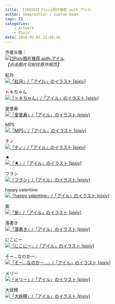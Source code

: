```yaml
---
title: 【160203】Pixiv图片推荐 auth アイル
author: Semprathlon / Simfae Dean
tags: []
categories:
	- Artwork
	- Pixiv
date: 2016-02-03 11:48:45
---
```

作者头像：<br />[<img src="/blog/uploads/2017/03/10395623_60878c822014f6c3983171b8fae7f72e_170.png" alt="[]Pixiv图片推荐 auth.アイル"/>](http://www.pixiv.net/member.php?id=599170)<br /><em>【点击图片可前往原作网页】</em>

紅月<br />[<img width="1016" height="1476" style="display:none;" data-src="http://i3.pixiv.net/img-original/img/2012/12/07/00/20/20/31953026_p0.jpg" src="/blog/uploads/2017/03/31953026_p0.jpg" alt="「紅月」/「アイル」のイラスト [pixiv]"/><img src="/blog/uploads/2017/03/31953026_p0_master1200.jpg" alt="「紅月」/「アイル」のイラスト [pixiv]"/>](http://www.pixiv.net/member_illust.php?illust_id=31953026&amp;mode=medium)<br />
<!--more-->

トキちゃん<br />[<img width="800" height="1078" style="display:none;" data-src="http://i3.pixiv.net/img-original/img/2017/03/02/02/07/23/61704774_p0.jpg" src="/blog/uploads/2017/03/61704774_p0.jpg" alt="「トキちゃん」/「アイル」のイラスト [pixiv]"/><img src="/blog/uploads/2017/03/61704774_p0_master1200.jpg" alt="「トキちゃん」/「アイル」のイラスト [pixiv]"/>](http://www.pixiv.net/member_illust.php?illust_id=61704774&amp;mode=medium)<br />

愛里寿<br />[<img width="1031" height="1443" style="display:none;" data-src="http://i3.pixiv.net/img-original/img/2016/11/17/02/13/45/59982690_p0.jpg" src="/blog/uploads/2017/03/59982690_p0.jpg" alt="「愛里寿」/「アイル」のイラスト [pixiv]"/><img src="/blog/uploads/2017/03/59982690_p0_master1200.jpg" alt="「愛里寿」/「アイル」のイラスト [pixiv]"/>](http://www.pixiv.net/member_illust.php?illust_id=59982690&amp;mode=medium)<br />

MP5<br />[<img width="762" height="947" style="display:none;" data-src="http://i3.pixiv.net/img-original/img/2016/08/09/03/31/20/58335506_p0.jpg" src="/blog/uploads/2017/03/58335506_p0.jpg" alt="「MP5」/「アイル」のイラスト [pixiv]"/><img src="/blog/uploads/2017/03/58335506_p0_master1200.jpg" alt="「MP5」/「アイル」のイラスト [pixiv]"/>](http://www.pixiv.net/member_illust.php?illust_id=58335506&amp;mode=medium)<br />

チノ<br />[<img width="1280" height="1026" style="display:none;" data-src="http://i3.pixiv.net/img-original/img/2016/06/18/00/27/20/57452870_p0.jpg" src="/blog/uploads/2017/03/57452870_p0.jpg" alt="「チノ」/「アイル」のイラスト [pixiv]"/><img src="/blog/uploads/2017/03/57452870_p0_master1200.jpg" alt="「チノ」/「アイル」のイラスト [pixiv]"/>](http://www.pixiv.net/member_illust.php?illust_id=57452870&amp;mode=medium)<br />

★<br />[<img width="1200" height="1694" style="display:none;" data-src="http://i2.pixiv.net/img-original/img/2016/01/17/18/19/41/54763881_p0.jpg" src="/blog/uploads/2017/03/54763881_p0.jpg" alt="「★」/「アイル」のイラスト [pixiv]"/><img src="/blog/uploads/2017/03/54763881_p0_master1200.jpg" alt="「★」/「アイル」のイラスト [pixiv]"/>](http://www.pixiv.net/member_illust.php?illust_id=54763881&amp;mode=medium)<br />

フラン<br />[<img width="800" height="1130" style="display:none;" data-src="http://i1.pixiv.net/img-original/img/2015/02/28/01/51/11/49001192_p0.jpg" src="/blog/uploads/2017/03/49001192_p0.jpg" alt="「フラン」/「アイル」のイラスト [pixiv]"/><img src="/blog/uploads/2017/03/49001192_p0_master1200.jpg" alt="「フラン」/「アイル」のイラスト [pixiv]"/>](http://www.pixiv.net/member_illust.php?illust_id=49001192&amp;mode=medium)<br />

happy valentine<br />[<img width="1024" height="1197" style="display:none;" data-src="http://i3.pixiv.net/img-original/img/2015/02/14/20/02/37/48749890_p0.jpg" src="/blog/uploads/2017/03/48749890_p0.jpg" alt="「happy valentine」/「アイル」のイラスト [pixiv]"/><img src="/blog/uploads/2017/03/48749890_p0_master1200.jpg" alt="「happy valentine」/「アイル」のイラスト [pixiv]"/>](http://www.pixiv.net/member_illust.php?illust_id=48749890&amp;mode=medium)<br />

紫<br />[<img width="800" height="1163" style="display:none;" data-src="http://i2.pixiv.net/img-original/img/2014/07/09/02/15/31/44597093_p0.jpg" src="/blog/uploads/2017/03/44597093_p0.jpg" alt="「紫」/「アイル」のイラスト [pixiv]"/><img src="/blog/uploads/2017/03/44597093_p0_master1200.jpg" alt="「紫」/「アイル」のイラスト [pixiv]"/>](http://www.pixiv.net/member_illust.php?illust_id=44597093&amp;mode=medium)<br />

落書き<br />[<img width="624" height="685" style="display:none;" data-src="http://i2.pixiv.net/img-original/img/2014/07/07/01/30/56/44555105_p0.png" src="/blog/uploads/2017/03/44555105_p0.png" alt="「落書き」/「アイル」のイラスト [pixiv]"/><img src="/blog/uploads/2017/03/44555105_p0_master1200.jpg" alt="「落書き」/「アイル」のイラスト [pixiv]"/>](http://www.pixiv.net/member_illust.php?illust_id=44555105&amp;mode=medium)<br />

にこにー<br />[<img width="600" height="600" style="display:none;" data-src="http://i3.pixiv.net/img-original/img/2014/07/03/23/53/19/44481182_p0.jpg" src="/blog/uploads/2017/03/44481182_p0.jpg" alt="「にこにー」/「アイル」のイラスト [pixiv]"/><img src="/blog/uploads/2017/03/44481182_p0_master1200.jpg" alt="「にこにー」/「アイル」のイラスト [pixiv]"/>](http://www.pixiv.net/member_illust.php?illust_id=44481182&amp;mode=medium)<br />

そー...なのかー...<br />[<img width="2048" height="2896" style="display:none;" data-src="http://i3.pixiv.net/img-original/img/2014/06/21/00/05/21/44208518_p0.jpg" src="/blog/uploads/2017/03/44208518_p0.jpg" alt="「そー...なのかー...」/「アイル」のイラスト [pixiv]"/><img src="/blog/uploads/2017/03/44208518_p0_master1200.jpg" alt="「そー...なのかー...」/「アイル」のイラスト [pixiv]"/>](http://www.pixiv.net/member_illust.php?illust_id=44208518&amp;mode=medium)<br />

メリー<br />[<img width="609" height="885" style="display:none;" data-src="http://i2.pixiv.net/img-original/img/2014/06/17/01/26/16/44139413_p0.jpg" src="/blog/uploads/2017/03/44139413_p0.jpg" alt="「メリー」/「アイル」のイラスト [pixiv]"/><img src="/blog/uploads/2017/03/44139413_p0_master1200.jpg" alt="「メリー」/「アイル」のイラスト [pixiv]"/>](http://www.pixiv.net/member_illust.php?illust_id=44139413&amp;mode=medium)<br />

大妖精<br />[<img width="660" height="775" style="display:none;" data-src="http://i3.pixiv.net/img-original/img/2014/06/16/02/11/40/44122418_p0.png" src="/blog/uploads/2017/03/44122418_p0.png" alt="「大妖精」/「アイル」のイラスト [pixiv]"/><img src="/blog/uploads/2017/03/44122418_p0_master1200.jpg" alt="「大妖精」/「アイル」のイラスト [pixiv]"/>](http://www.pixiv.net/member_illust.php?illust_id=44122418&amp;mode=medium)<br />